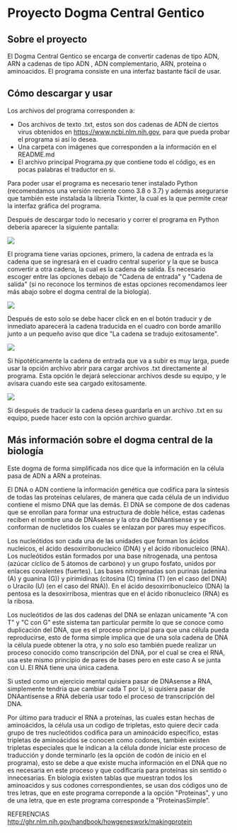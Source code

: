 # Proyecto Dogma Central Gentico
## Sobre el proyecto 
El Dogma Central Gentico se encarga de convertir cadenas de tipo ADN, ARN a cadenas de tipo ADN , ADN complementario, ARN, proteína o aminoacidos. El programa consiste en una interfaz bastante fácil de usar.
## Cómo descargar y usar
Los archivos del programa corresponden a: 
- Dos archivos de texto .txt, estos son dos cadenas de ADN de ciertos virus obtenidos en https://www.ncbi.nlm.nih.gov, para que pueda probar el programa si así lo desea.
- Una carpeta con imágenes que corresponden a la información en el README.md  
- El archivo principal Programa.py que contiene todo el código, es en pocas palabras el traductor en si.


Para poder usar el programa es necesario tener instalado Python (recomendamos una versión reciente como 3.8 o 3.7) y además asegurarse que también este instalada la librería Tkinter, la cual es la que permite crear la interfaz gráfica del programa.

Después de descargar todo lo necesario y correr el programa en Python debería aparecer la siguiente pantalla:

<img src="https://github.com/proyectotraduccionADN/proyectotraduccionadn/blob/master/readme%20programa1.PNG">

El programa tiene varias opciones, primero, la cadena de entrada es la cadena que se ingresará en el cuadro central superior y la que se busca convertir a otra cadena, la cual es la cadena de salida. Es necesario escoger entre las opciones debajo de "Cadena de entrada" y "Cadena de salida" (si no reconoce los terminos de estas opciones recomendamos leer más abajo sobre el dogma central de la biología). 

<img src="https://github.com/proyectotraduccionADN/proyectotraduccionadn/blob/master/readme%20programa2.PNG"> 

Después de esto solo se debe hacer click en en el botón traducir y de inmediato aparecerá la cadena traducida en el cuadro con borde amarillo junto a un pequeño aviso que dice "La cadena se tradujo exitosamente".

<img src="https://github.com/proyectotraduccionADN/proyectotraduccionadn/blob/master/readme%20programa3.PNG">

Si hipotéticamente la cadena de entrada que va a subir es muy larga, puede usar la opción archivo abrir para cargar archivos .txt directamente al programa.
Esta opción le dejará seleccionar archivos desde su equipo, y le avisara cuando este sea cargado exitosamente.

<img src="https://github.com/proyectotraduccionADN/proyectotraduccionadn/blob/master/readme%20programa4.PNG">

Si después de traducir la cadena desea guardarla en un archivo .txt en su equipo, puede hacer esto con la opción archivo guardar.


## Más información sobre el dogma central de la biología 

Este dogma de forma simplificada nos dice que la información en la célula pasa de ADN a ARN a proteínas. 

El DNA o ADN contiene la información genética que codifica para la síntesis de todas las proteínas celulares, de manera que cada célula de un individuo contiene el mismo DNA que las demás. El DNA se compone de dos cadenas que se enrollan para formar una estructura de doble hélice, estas cadenas reciben el nombre una de DNAsense y la otra de DNAantisense y se conforman de nucletidos los cuales se enlazan por pares muy específicos.  

Los nucleótidos son cada una de las unidades que forman los ácidos nucleicos, el ácido desoxirribonucleico (DNA) y el ácido ribonucleico (RNA). Los nucleótidos están formados por una base nitrogenada, una pentosa (azúcar cíclico de 5 átomos de carbono) y un grupo fosfato, unidos por enlaces covalentes (fuertes). Las bases nitrogenadas son purinas (adenina (A) y guanina (G)) y pirimidinas (citosina (C) timina (T) (en el caso del DNA) o Uracilo (U) (en el caso del RNA)). En el ácido desoxirribonucleico (DNA) la pentosa es la desoxirribosa, mientras que en el ácido ribonucleico (RNA) es la ribosa. 

Los nucleótidos de las dos cadenas del DNA se enlazan unicamente "A con T" y "C con G" este sistema tan particular permite lo que se conoce como duplicación del DNA, que es el proceso principal para que una célula pueda reproducirse, esto de forma simple implica que de una sola cadena de DNA la célula puede obtener la otra, y no solo eso también puede realizar un proceso conocido como transcripción del DNA, por el cual se crea el RNA, usa este mismo principio de pares de bases pero en este caso A se junta con U. El RNA tiene una única cadena.

Si usted como un ejercicio mental quisiera pasar de DNAsense a RNA, simplemente tendria que cambiar cada T por U, si quisiera pasar de DNAantisense a RNA debería usar todo el proceso de transcripción del DNA.

Por último para traducir el RNA a proteínas, las cuales estan hechas de aminoácidos, la célula usa un codigo de tripletas, esto quiere decir cada grupo de tres nucleótidos codifica para un aminoácido específico, estas tripletas de aminoácidos se conocen como codones, también existen tripletas especiales que le indican a la célula donde iniciar este proceso de traducción y donde terminarlo (es la opción de codón de inicio en el programa), esto se debe a que existe mucha información en el DNA que no es necesaria en este proceso y que codificaría para proteínas sin sentido o innecesarias. En biología existen tablas que muestran todos los aminoacidos y sus codones correspondientes, se usan dos códigos uno de tres letras, que en este programa correponde a la opción "Proteinas", y uno de una letra, que en este programa corresponde a "ProteinasSimple".   

REFERENCIAS http://ghr.nlm.nih.gov/handbook/howgeneswork/makingprotein
